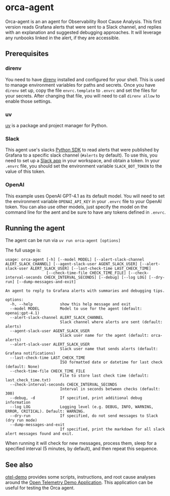 # orca-agent
Orca-agent is an an agent for Observability Root Cause Analysis.
This first version reads Grafana alerts that were sent to a Slack channel,
and replies with an explanation and suggested debugging approaches. It will leverage
any runbooks linked in the alert, if they are accessible.

## Prerequisites
### direnv
You need to have [direnv](https://direnv.net/) installed and configured for your shell.
This is used to manage environment variables for paths and secrets. Once you have
`direnv` set up, copy the file `envrc.template` to `.envrc` and set the files for your secrets.
After changing that file, you will need to call `direnv allow` to enable those settings.

### uv
[uv](https://docs.astral.sh/uv/) is a package and project manager for Python.

### Slack
This agent use's slacks [Python SDK](https://tools.slack.dev/python-slack-sdk/) to read
alerts that were published by Grafana to a specific slack channel (`#alerts` by default).
To use this, you need to set up a [Slack app](https://api.slack.com/quickstart) in your
workspace, and obtain a token. In your `.envrc` file, you should set the environment variable
`SLACK_BOT_TOKEN` to the value of this token.

### OpenAI
This example uses OpenAI GPT-4.1 as its default model. You will need to set the environment
variable `OPENAI_API_KEY` in your `.envrc` file to your OpenAI token. You can also use other
models, just specify the model on the command line for the aent and be sure to have any tokens defined in
`.envrc`.

## Running the agent
The agent can be run via `uv run orca-agent [options]`

The full usage is:
```
usage: orca-agent [-h] [--model MODEL] [--alert-slack-channel ALERT_SLACK_CHANNEL] [--agent-slack-user AGENT_SLACK_USER] [--alert-slack-user ALERT_SLACK_USER] [--last-check-time LAST_CHECK_TIME]
                  [--check-time-file CHECK_TIME_FILE] [--check-interval-seconds CHECK_INTERVAL_SECONDS] [--debug] [--log LOG] [--dry-run] [--dump-messages-and-exit]

An agent to reply to Grafana alerts with summaries and debugging tips.

options:
  -h, --help            show this help message and exit
  --model MODEL         Model to use for the agent (default: openai:gpt-4.1)
  --alert-slack-channel ALERT_SLACK_CHANNEL
                        Slack channel where alerts are sent (default: alerts)
  --agent-slack-user AGENT_SLACK_USER
                        Slack user name for the agent (default: orca-alerts)
  --alert-slack-user ALERT_SLACK_USER
                        Slack user name that sends alerts (default: Grafana notifications)
  --last-check-time LAST_CHECK_TIME
                        ISO formatted date or datetime for last check (default: None)
  --check-time-file CHECK_TIME_FILE
                        File to store last check time (default: last_check_time.txt)
  --check-interval-seconds CHECK_INTERVAL_SECONDS
                        Interval in seconds between checks (default: 300)
  --debug, -d           If specified, print additional debug information
  --log LOG             Logging level (e.g. DEBUG, INFO, WARNING, ERROR, CRITICAL). Default: WARNING.
  --dry-run             If specified, do not send messages to Slack (dry run mode)
  --dump-messages-and-exit
                        If specified, print the markdown for all slack alert messages found and exit.
```

When running it will check for new messages, process them, sleep for a specified interval (5 minutes, by default),
and then repeat this sequence.

## See also
[otel-demo](https://github.com/BenedatLLC/otel-demo) provides some scripts, instructions,
and root cause analyses around the
[Open Telemetry Demo Application](https://github.com/open-telemetry/opentelemetry-demo).
This application can be useful for testing the Orca agent.
